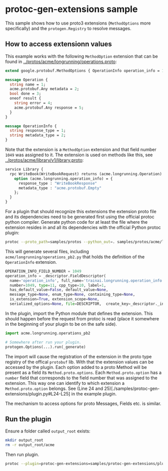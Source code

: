 # protoc-gen-extensions sample

This sample shows how to use proto3 extensions (`MethodOptions` more specifically) and the `protogen.Registry` to resolve messages.

## How to access extensionn values

This example works with the following `MethodOption` extension that can be found in [../protos/acme/longrunning/operations.proto](../protos/acme/longrunning/operations.proto):

```proto
extend google.protobuf.MethodOptions { OperationInfo operation_info = 1049; }

message Operation {
  string name = 1;
  acme.protobuf.Any metadata = 2;
  bool done = 3;
  oneof result {
    string error = 4;
    acme.protobuf.Any response = 5;
  }
}

message OperationInfo {
  string response_type = 1;
  string metadata_type = 2;
}
```

Note that the extension is a `MethodOption` extension and that field number `1049` was assigned to it.
The extension is used on methods like this, see [../protos/acme/library/v1/library.proto](../protos/acme/library/v1/library.proto):

```proto
service Library {
  rpc WriteBook(WriteBookRequest) returns (acme.longrunning.Operation) {
    option (acme.longrunning.operation_info) = {
      response_type : "WriteBookResponse"
      metadata_type : "acme.protobuf.Empty"
    };
  }
}
````

For a plugin that should recognize this extensions the extension proto file and its dependencies need to be generated first using the official protoc python compiler.
Generate python code for at least the file where the extension resides in and all its dependencies with the official Python protoc plugin:

```sh
protoc --proto_path=samples/protos --python_out=. samples/protos/acme/longrunning/operations.proto samples/protos/acme/protobuf/any.proto
```

This will generate several files, including `acme/longrunning/operations_pb2.py` that holds the definition of the `OperationInfo` extension.

```python
OPERATION_INFO_FIELD_NUMBER = 1049
operation_info = _descriptor.FieldDescriptor(
  name='operation_info', full_name='trainai.longrunning.operation_info', index=0,
  number=1049, type=11, cpp_type=10, label=1,
  has_default_value=False, default_value=None,
  message_type=None, enum_type=None, containing_type=None,
  is_extension=True, extension_scope=None,
  serialized_options=None, file=DESCRIPTOR,  create_key=_descriptor._internal_create_key)
```

In the plugin, import the Python module that defines the extension. 
This should happen before the request from protoc is read (place it somewhere in the beginning of your plugin to be on the safe side).

```python
import acme.longrunning.operations_pb2

# Somewhere after run your plugin.
protogen.Options(...).run(_generate)
```

The import will cause the registration of the extension in the proto type registry of the offical `protobuf` lib. 
With that the extension values can be accessed by the plugin.
Each option added to a proto Method will be present as a field its `Method.proto.options`.
Each `Method.proto.option` has a `number` field that corresponds to the field number that was assigned to the extension.
This way one can identify to which extension a `Method.proto.option` belongs.
See (Line 24 and 25)[./samples/protoc-gen-extensions/plugin.py#L24-L25] in the example plugin.

The mechanism to access options for proto Messages, Fields etc. is similar.

## Run the plugin

Ensure a folder called `output_root` exists:

```sh
mkdir output_root
rm -r output_root/acme
```

Then run plugin.

```sh
protoc --plugin=protoc-gen-extensions=samples/protoc-gen-extensions/plugin.py --extensions_out=output_root -I samples/protos samples/protos/acme/**/*.proto
```
